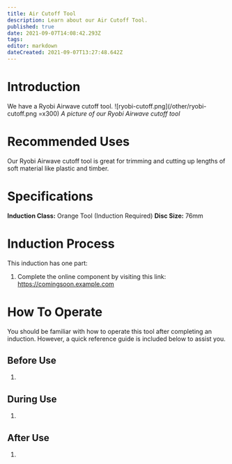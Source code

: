 ```yaml
---
title: Air Cutoff Tool
description: Learn about our Air Cutoff Tool.
published: true
date: 2021-09-07T14:08:42.293Z
tags: 
editor: markdown
dateCreated: 2021-09-07T13:27:48.642Z
---
```


# Introduction
We have a Ryobi Airwave cutoff tool.
![ryobi-cutoff.png](/other/ryobi-cutoff.png =x300)
*A picture of our Ryobi Airwave cutoff tool*

# Recommended Uses
Our Ryobi Airwave cutoff tool is great for trimming and cutting up lengths of soft material like plastic and timber.

# Specifications
**Induction Class:** Orange Tool (Induction Required)
**Disc Size:** 76mm

# Induction Process
This induction has one part:

1. Complete the online component by visiting this link: https://comingsoon.example.com

# How To Operate
You should be familiar with how to operate this tool after completing an induction. However, a quick reference guide is included below to assist you.

## Before Use
1. 

## During Use
1. 

## After Use
1. 
